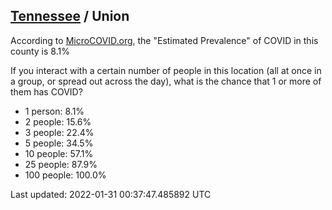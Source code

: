 
## [Tennessee](/united-states/tennessee) / Union

According to [MicroCOVID.org](http://microcovid.org),
the "Estimated Prevalence" of COVID in this county is 8.1%

If you interact with a certain number of people in this location
(all at once in a group, or spread out across the day), what is the chance that
1 or more of them has COVID?

- 1 person: 8.1%
- 2 people: 15.6%
- 3 people: 22.4%
- 5 people: 34.5%
- 10 people: 57.1%
- 25 people: 87.9%
- 100 people: 100.0%

Last updated: 2022-01-31 00:37:47.485892 UTC
